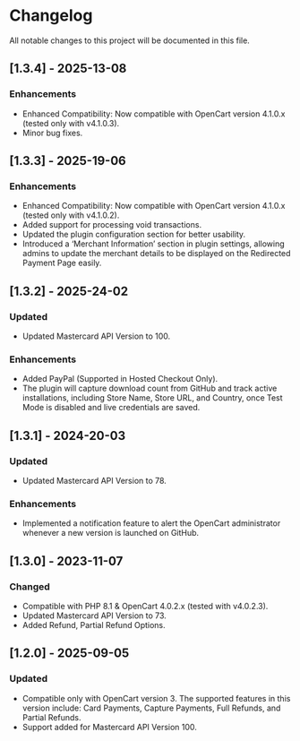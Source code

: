 # Changelog
All notable changes to this project will be documented in this file.

## [1.3.4] - 2025-13-08

### Enhancements
- Enhanced Compatibility: Now compatible with OpenCart version 4.1.0.x (tested only with v4.1.0.3).
- Minor bug fixes.

## [1.3.3] - 2025-19-06

### Enhancements
- Enhanced Compatibility: Now compatible with OpenCart version 4.1.0.x (tested only with v4.1.0.2).
- Added support for processing void transactions.
- Updated the plugin configuration section for better usability.
- Introduced a ‘Merchant Information’ section in plugin settings, allowing admins to update the merchant details to be displayed on the Redirected Payment Page easily.

## [1.3.2] - 2025-24-02
### Updated
- Updated Mastercard API Version to 100.
### Enhancements
- Added PayPal (Supported in Hosted Checkout Only).
- The plugin will capture download count from GitHub and track active installations, including Store Name, Store URL, and Country, once Test Mode is disabled and live credentials are saved.

## [1.3.1] - 2024-20-03
### Updated
- Updated Mastercard API Version to 78.
### Enhancements
- Implemented a notification feature to alert the OpenCart administrator whenever a new version is launched on GitHub.

## [1.3.0] - 2023-11-07
### Changed
- Compatible with PHP 8.1 & OpenCart 4.0.2.x (tested with v4.0.2.3).
- Updated Mastercard API Version to 73.
- Added Refund, Partial Refund Options.

## [1.2.0] - 2025-09-05
### Updated
- Compatible only with OpenCart version 3. The supported features in this version include: Card Payments, Capture Payments, Full Refunds, and Partial Refunds.
- Support added for Mastercard API Version 100.




